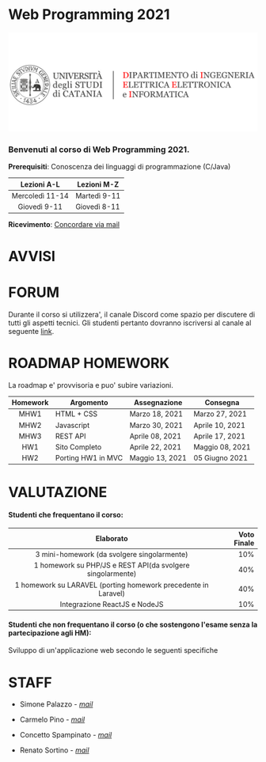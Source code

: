 # Web Programming 2021

[![logo](/imgs/logo.png)](http://www.dieei.unict.it/corsi/l-8-inf)

### Benvenuti al corso di Web Programming 2021.

**Prerequisiti**: Conoscenza dei linguaggi di programmazione (C/Java)  

| Lezioni A-L     | Lezioni M-Z   |
| :----------:    | --------------|
| Mercoledì 11-14 | Martedì 9-11  |
| Giovedì 9-11    | Giovedì 8-11  |

**Ricevimento**: [Concordare via mail](#staff) 


# AVVISI


# FORUM
Durante il corso si utilizzera', il canale Discord come spazio per discutere di tutti gli aspetti tecnici. Gli studenti pertanto dovranno iscriversi al canale al seguente [link](https://discord.gg/Haz2TkaXxW).


# ROADMAP HOMEWORK
La roadmap e' provvisoria e puo' subire variazioni.

| Homework | Argomento          | Assegnazione    | Consegna          |
| :-------:| ------------------ | --------------- | -------          |
| MHW1     | HTML + CSS         | Marzo 18, 2021  | Marzo 27, 2021    |
| MHW2     | Javascript         | Marzo 30, 2021  | Aprile 10, 2021   |
| MHW3     | REST API           | Aprile 08, 2021 | Aprile 17, 2021   |
| HW1      | Sito Completo      | Aprile 22, 2021 | Maggio 08, 2021   |
| HW2      | Porting HW1 in MVC | Maggio 13, 2021 | 05 Giugno 2021    |

# VALUTAZIONE

#### Studenti che frequentano il corso:

| Elaborato     | Voto Finale   |
| :--------:     |    -------: |
| 3 mini-homework (da svolgere singolarmente) | 10% |
| 1 homework su PHP/JS e REST API(da svolgere singolarmente)    | 40%  |
| 1 homework su LARAVEL (porting homework precedente in Laravel) | 40% |
| Integrazione ReactJS e NodeJS | 10% |



#### Studenti che non frequentano il corso (o che sostengono l'esame senza la partecipazione agli HM):

Sviluppo di un'applicazione web secondo le seguenti specifiche


# STAFF

- Simone Palazzo - *[mail](palazzosim@dieei.unict.it)*

- Carmelo Pino - *[mail](cpino@dieei.unict.it)*

- Concetto Spampinato - *[mail](cspampin@dieei.unict.it)*

- Renato Sortino - *[mail](renato.sortino@phd.unict.it)*
